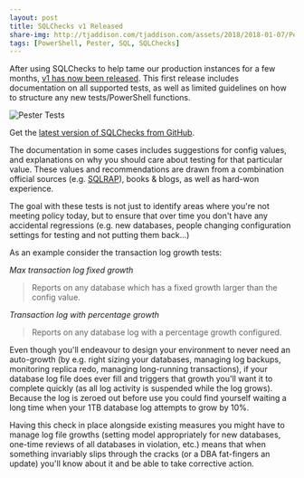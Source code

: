 ```yaml
---
layout: post
title: SQLChecks v1 Released
share-img: http://tjaddison.com/tjaddison.com/assets/2018/2018-01-07/PesterTests.png
tags: [PowerShell, Pester, SQL, SQLChecks]
---
```


After using SQLChecks to help tame our production instances for a few months, [v1 has now been released](https://github.com/taddison/SQLChecks/releases/tag/1.0).  This first release includes documentation on all supported tests, as well as limited guidelines on how to structure any new tests/PowerShell functions.

![Pester Tests](/tjaddison.com/assets/2018/2018-01-07/PesterTests.png)

Get the [latest version of SQLChecks from GitHub](https://github.com/taddison/SQLChecks).
<!--more-->
The documentation in some cases includes suggestions for config values, and explanations on why you should care about testing for that particular value.  These values and recommendations are drawn from a combination official sources (e.g. [SQLRAP](https://blogs.technet.microsoft.com/mspfe/2013/01/08/10-top-sql-server-issues-uncovered-by-the-sql-server-risk-assessment-program/)), books & blogs, as well as hard-won experience.

The goal with these tests is not just to identify areas where you're not meeting policy today, but to ensure that over time you don't have any accidental regressions (e.g. new databases, people changing configuration settings for testing and not putting them back...)

As an example consider the transaction log growth tests:

*Max transaction log fixed growth*
> Reports on any database which has a fixed growth larger than the config value.

*Transaction log with percentage growth*
> Reports on any database log with a percentage growth configured.

Even though you'll endeavour to design your environment to never need an auto-growth (by e.g. right sizing your databases, managing log backups, monitoring replica redo, managing long-running transactions), if your database log file does ever fill and triggers that growth you'll want it to complete quickly (as all log activity is suspended while the log grows).  Because the log is zeroed out before use you could find yourself waiting a long time when your 1TB database log attempts to grow by 10%.

Having this check in place alongside existing measures you might have to manage log file growths (setting model appropriately for new databases, one-time reviews of all databases in violation, etc.) means that when something invariably slips through the cracks (or a DBA fat-fingers an update) you'll know about it and be able to take corrective action.